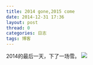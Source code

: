 ```yaml
---
title: 2014 gone,2015 come
date: 2014-12-31 17:36
layout: post
thread: 0
categories: 日志
tags: 博客
---
```

2014的最后一天，下了一场雪。
![](~/2015-2014.jpg)
